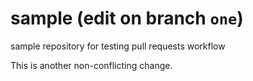 sample (edit on branch `one`)
======

sample repository for testing pull requests workflow

This is another non-conflicting change.
